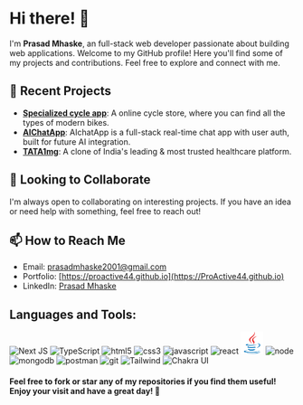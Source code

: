 # Hi there! 👋 
  
I'm **Prasad Mhaske**, an full-stack web developer passionate about building web applications. Welcome to my GitHub profile! Here you'll find some of my projects and contributions. Feel free to explore and connect with me.      
      
         
    
## 🔭 Recent Projects    
    
- [**Specialized cycle app**](https://github.com/ProActive44/specialized-bike-app): A online cycle store, where you can find all the types of modern bikes.
- [**AIChatApp**](https://github.com/ProActive44/AIChatApp): AIchatApp is a full-stack real-time chat app with user auth, built for future AI integration.
- [**TATA1mg**](https://github.com/ProActive44/TATA-1mg-clone): A clone of India's leading & most trusted healthcare platform. 
  
 
## 👯 Looking to Collaborate  
 
I'm always open to collaborating on interesting projects. If you have an idea or need help with something, feel free to reach out!
  
 
## 📫 How to Reach Me   
   
- Email: prasadmhaske2001@gmail.com 
- Portfolio: [https://proactive44.github.io](https://ProActive44.github.io)
- LinkedIn: [Prasad Mhaske](https://www.linkedin.com/in/prasad-mhaske-88a177247)


 

<h2 align="left">Languages and Tools:</h2> 
<p align="left"> 
<img src="https://github.com/user-attachments/assets/894b7e19-23be-4492-a3bb-deef831ac34f" alt="Next JS" width="40" height="40"/> 
<img src="https://github.com/user-attachments/assets/c0d70a08-ebf7-4f52-8907-ef0d2eb06c48" alt="TypeScript" width="40" height="40"/> 
<img src="https://www.freepnglogos.com/uploads/html5-logo-png/html5-logo-html-logo-0.png" alt="html5" width="40" height="40"/> 
<img src="https://cdn.iconscout.com/icon/free/png-512/free-css-alt-3521367-2944811.png?f=avif&w=256" alt="css3" width="40" height="40"/>
<img src="https://www.freepnglogos.com/uploads/javascript-png/js-logo-png-5.png" alt="javascript" width="40" height="40"/>
<img src="https://cdn4.iconfinder.com/data/icons/logos-3/600/React.js_logo-512.png" alt="react" width="40" height="40"/> 
<img src="https://raw.githubusercontent.com/devicons/devicon/master/icons/java/java-original.svg" alt="java" width="40" height="40"/>
<img src="https://www.orangemantra.com/wp-content/uploads/2022/04/nd3.png" alt="node" width="40" height="40" />
<img src="https://cdn.iconscout.com/icon/free/png-256/free-mongodb-3629020-3030245.png" alt="mongodb" width="40" height="40"/>
<img src="https://www.vectorlogo.zone/logos/getpostman/getpostman-icon.svg" alt="postman" width="40" height="40"/> 
<img src="https://www.vectorlogo.zone/logos/git-scm/git-scm-icon.svg" alt="git" width="40" height="40"/> 
<img src="https://upload.wikimedia.org/wikipedia/commons/thumb/archive/d/d5/20230715030041%21Tailwind_CSS_Logo.svg/120px-Tailwind_CSS_Logo.svg.png" alt="Tailwind" width="40" height="40"/> 
<img src="https://github.com/user-attachments/assets/8ab29c7b-dc50-402f-87d9-dcc0219f5645" alt="Chakra UI" width="40" height="40"/> 
</p>


#### Feel free to fork or star any of my repositories if you find them useful! Enjoy your visit and have a great day! 🚀  
